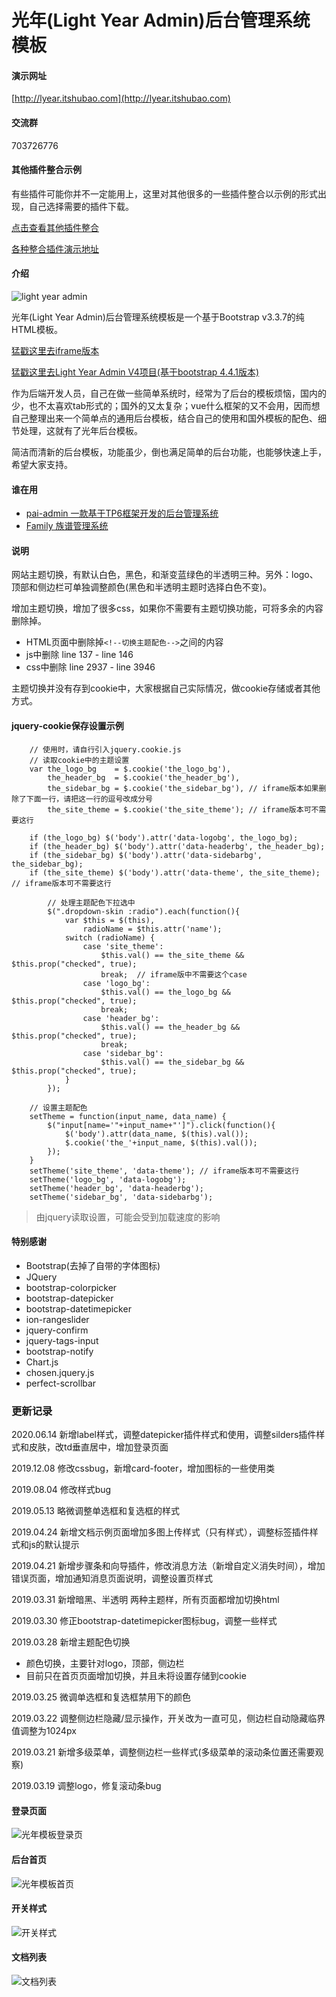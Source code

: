 # 光年(Light Year Admin)后台管理系统模板

#### 演示网址
[http://lyear.itshubao.com](http://lyear.itshubao.com)

#### 交流群
703726776

#### 其他插件整合示例
有些插件可能你并不一定能用上，这里对其他很多的一些插件整合以示例的形式出现，自己选择需要的插件下载。

[点击查看其他插件整合](https://gitee.com/yinqi/Light-Year-Example)

[各种整合插件演示地址](http://example.itshubao.com/)

#### 介绍
![light year admin](https://images.gitee.com/uploads/images/2019/0314/224956_3eb2a29a_82992.png "未命名-1.png")

光年(Light Year Admin)后台管理系统模板是一个基于Bootstrap v3.3.7的纯HTML模板。

[猛戳这里去iframe版本](https://gitee.com/yinqi/Light-Year-Admin-Using-Iframe)

[猛戳这里去Light Year Admin V4项目(基于bootstrap 4.4.1版本)](https://gitee.com/yinqi/Light-Year-Admin-Using-Iframe-v4)

作为后端开发人员，自己在做一些简单系统时，经常为了后台的模板烦恼，国内的少，也不太喜欢tab形式的；国外的又太复杂；vue什么框架的又不会用，因而想自己整理出来一个简单点的通用后台模板，结合自己的使用和国外模板的配色、细节处理，这就有了光年后台模板。

简洁而清新的后台模板，功能虽少，倒也满足简单的后台功能，也能够快速上手，希望大家支持。

#### 谁在用
- [pai-admin 一款基于TP6框架开发的后台管理系统](https://gitee.com/cfn2333/pai)
- [Family 族谱管理系统](https://gitee.com/GodLikeZeal/family)

#### 说明
网站主题切换，有默认白色，黑色，和渐变蓝绿色的半透明三种。另外：logo、顶部和侧边栏可单独调整颜色(黑色和半透明主题时选择白色不变)。

增加主题切换，增加了很多css，如果你不需要有主题切换功能，可将多余的内容删除掉。
- HTML页面中删除掉`<!--切换主题配色-->`之间的内容
- js中删除 line 137 - line 146
- css中删除 line 2937 - line 3946

主题切换并没有存到cookie中，大家根据自己实际情况，做cookie存储或者其他方式。

#### jquery-cookie保存设置示例
```
    // 使用时，请自行引入jquery.cookie.js
	// 读取cookie中的主题设置
	var the_logo_bg    = $.cookie('the_logo_bg'),
	    the_header_bg  = $.cookie('the_header_bg'),
	    the_sidebar_bg = $.cookie('the_sidebar_bg'), // iframe版本如果删除了下面一行，请把这一行的逗号改成分号
	    the_site_theme = $.cookie('the_site_theme'); // iframe版本可不需要这行
	
	if (the_logo_bg) $('body').attr('data-logobg', the_logo_bg);
	if (the_header_bg) $('body').attr('data-headerbg', the_header_bg);
	if (the_sidebar_bg) $('body').attr('data-sidebarbg', the_sidebar_bg);
	if (the_site_theme) $('body').attr('data-theme', the_site_theme); // iframe版本可不需要这行
        
        // 处理主题配色下拉选中
        $(".dropdown-skin :radio").each(function(){
            var $this = $(this),
                radioName = $this.attr('name');
            switch (radioName) {
                case 'site_theme':
                    $this.val() == the_site_theme && $this.prop("checked", true);
                    break;  // iframe版中不需要这个case
                case 'logo_bg':
                    $this.val() == the_logo_bg && $this.prop("checked", true);
                    break;
                case 'header_bg':
                    $this.val() == the_header_bg && $this.prop("checked", true);
                    break;
                case 'sidebar_bg':
                    $this.val() == the_sidebar_bg && $this.prop("checked", true);
            }
        });
	
	// 设置主题配色
	setTheme = function(input_name, data_name) {
	    $("input[name='"+input_name+"']").click(function(){
	        $('body').attr(data_name, $(this).val());
	        $.cookie('the_'+input_name, $(this).val());
	    });
	}
	setTheme('site_theme', 'data-theme'); // iframe版本可不需要这行
	setTheme('logo_bg', 'data-logobg');
	setTheme('header_bg', 'data-headerbg');
	setTheme('sidebar_bg', 'data-sidebarbg');
```
> 由jquery读取设置，可能会受到加载速度的影响


#### 特别感谢
- Bootstrap(去掉了自带的字体图标)
- JQuery
- bootstrap-colorpicker
- bootstrap-datepicker
- bootstrap-datetimepicker
- ion-rangeslider
- jquery-confirm
- jquery-tags-input
- bootstrap-notify
- Chart.js
- chosen.jquery.js
- perfect-scrollbar

### 更新记录
2020.06.14 新增label样式，调整datepicker插件样式和使用，调整silders插件样式和皮肤，改td垂直居中，增加登录页面

2019.12.08 修改cssbug，新增card-footer，增加图标的一些使用类

2019.08.04 修改样式bug

2019.05.13 略微调整单选框和复选框的样式

2019.04.24 新增文档示例页面增加多图上传样式（只有样式），调整标签插件样式和js的默认提示

2019.04.21 新增步骤条和向导插件，修改消息方法（新增自定义消失时间），增加错误页面，增加通知消息页面说明，调整设置页样式

2019.03.31 新增暗黑、半透明 两种主题样，所有页面都增加切换html

2019.03.30 修正bootstrap-datetimepicker图标bug，调整一些样式

2019.03.28 新增主题配色切换
- 颜色切换，主要针对logo，顶部，侧边栏
- 目前只在首页页面增加切换，并且未将设置存储到cookie

2019.03.25 微调单选框和复选框禁用下的颜色

2019.03.22 调整侧边栏隐藏/显示操作，开关改为一直可见，侧边栏自动隐藏临界值调整为1024px

2019.03.21 新增多级菜单，调整侧边栏一些样式(多级菜单的滚动条位置还需要观察)

2019.03.19 调整logo，修复滚动条bug

#### 登录页面
![光年模板登录页](https://images.gitee.com/uploads/images/2019/0316/223413_a840c9c2_82992.png "登录页面 - 光年(LightYear)后台管理系统模板.png")

#### 后台首页
![光年模板首页](https://images.gitee.com/uploads/images/2019/0314/231617_c0900993_82992.png "首页 - 光年(LightYear)后台管理系统模板.png")

#### 开关样式
![开关样式](https://images.gitee.com/uploads/images/2019/0316/224100_4a8494eb_82992.png "开关 - 光年(LightYear)后台管理系统模板.png")

#### 文档列表
![文档列表](https://images.gitee.com/uploads/images/2019/0316/223923_60231d3e_82992.png "文档列表 - 光年(LightYear)后台管理系统模板.png")